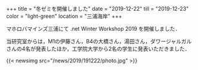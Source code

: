 +++
title = "冬ゼミを開催しました"
date = "2019-12-22"
till = "2019-12-23"
color = "light-green"
location = "三浦海岸"
+++

マホロバマインズ三浦にて .net Winter Workshop 2019 を開催しました．

当研究室からは，M1の伊藤さん，B4の大橋さん，湯田さん，ダワージャルガルさんの4名が発表したほか，工学院大学から2名の学生に発表いただきました．

{{< newsimg src="/news/2019/191222/photo.jpg" >}}

